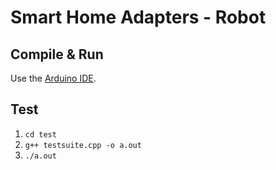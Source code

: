 # Smart Home Adapters - Robot

## Compile & Run

Use the [Arduino IDE](https://www.arduino.cc/en/Main/Software).

## Test

1. `cd test`
2. `g++ testsuite.cpp -o a.out`
3. `./a.out`
